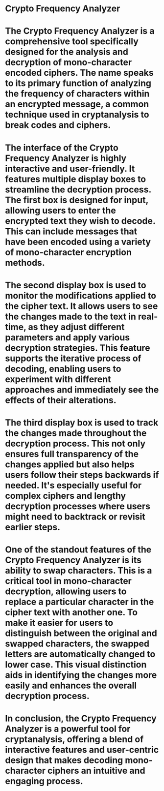 # Crypto Frequency Analyzer

# The Crypto Frequency Analyzer is a comprehensive tool specifically designed for the analysis and decryption of mono-character encoded ciphers. The name speaks to its primary function of analyzing the frequency of characters within an encrypted message, a common technique used in cryptanalysis to break codes and ciphers.
 
# The interface of the Crypto Frequency Analyzer is highly interactive and user-friendly. It features multiple display boxes to streamline the decryption process. The first box is designed for input, allowing users to enter the encrypted text they wish to decode. This can include messages that have been encoded using a variety of mono-character encryption methods.
 
# The second display box is used to monitor the modifications applied to the cipher text. It allows users to see the changes made to the text in real-time, as they adjust different parameters and apply various decryption strategies. This feature supports the iterative process of decoding, enabling users to experiment with different approaches and immediately see the effects of their alterations.
 
# The third display box is used to track the changes made throughout the decryption process. This not only ensures full transparency of the changes applied but also helps users follow their steps backwards if needed. It's especially useful for complex ciphers and lengthy decryption processes where users might need to backtrack or revisit earlier steps.
 
# One of the standout features of the Crypto Frequency Analyzer is its ability to swap characters. This is a critical tool in mono-character decryption, allowing users to replace a particular character in the cipher text with another one. To make it easier for users to distinguish between the original and swapped characters, the swapped letters are automatically changed to lower case. This visual distinction aids in identifying the changes more easily and enhances the overall decryption process.
 
# In conclusion, the Crypto Frequency Analyzer is a powerful tool for cryptanalysis, offering a blend of interactive features and user-centric design that makes decoding mono-character ciphers an intuitive and engaging process.
